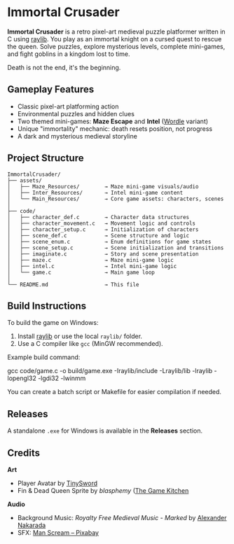 # Immortal Crusader

**Immortal Crusader** is a retro pixel-art medieval puzzle platformer written in C using [raylib](https://www.raylib.com/). You play as an immortal knight on a cursed quest to rescue the queen. Solve puzzles, explore mysterious levels, complete mini-games, and fight goblins in a kingdom lost to time.

Death is not the end, it's the beginning.

## Gameplay Features

* Classic pixel-art platforming action
* Environmental puzzles and hidden clues
* Two themed mini-games: **Maze Escape** and **Intel** ([Wordle](https://wordly.org/) variant)
* Unique "immortality" mechanic: death resets position, not progress
* A dark and mysterious medieval storyline

## Project Structure
```
ImmortalCrusader/
├── assets/
│   ├── Maze_Resources/        → Maze mini-game visuals/audio
│   ├── Inter_Resources/       → Intel mini-game content
│   └── Main_Resources/        → Core game assets: characters, scenes
│
├── code/
│   ├── character_def.c        → Character data structures
│   ├── character_movement.c   → Movement logic and controls
│   ├── character_setup.c      → Initialization of characters
│   ├── scene_def.c            → Scene structure and logic
│   ├── scene_enum.c           → Enum definitions for game states
│   ├── scene_setup.c          → Scene initialization and transitions
│   ├── imaginate.c            → Story and scene presentation
│   ├── maze.c                 → Maze mini-game logic
│   ├── intel.c                → Intel mini-game logic
│   └── game.c                 → Main game loop
│
└── README.md                  → This file
```
## Build Instructions

To build the game on Windows:

1. Install [raylib](https://www.raylib.com/) or use the local `raylib/` folder.
2. Use a C compiler like `gcc` (MinGW recommended).

Example build command:

gcc code/game.c -o build/game.exe -Iraylib/include -Lraylib/lib -lraylib -lopengl32 -lgdi32 -lwinmm

You can create a batch script or Makefile for easier compilation if needed.

## Releases

A standalone `.exe` for Windows is available in the **Releases** section.

## Credits

**Art**

* Player Avatar by [TinySword](https://pixelfrog-assets.itch.io/tiny-swords)
* Fin & Dead Queen Sprite by *blasphemy* ([The Game Kitchen](https://thegamekitchen.com/)

**Audio**

* Background Music: *Royalty Free Medieval Music - Marked* by [Alexander Nakarada](https://www.youtube.com/channel/UCw4wdHksXbaiyu3BiBNNW0w)
* SFX: [Man Scream – Pixabay](https://pixabay.com/sound-effects/man-scream-121085/)
